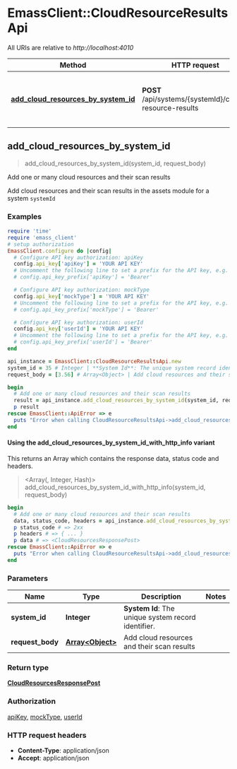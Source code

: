 # EmassClient::CloudResourceResultsApi

All URIs are relative to *http://localhost:4010*

| Method | HTTP request | Description |
| ------ | ------------ | ----------- |
| [**add_cloud_resources_by_system_id**](CloudResourceResultsApi.md#add_cloud_resources_by_system_id) | **POST** /api/systems/{systemId}/cloud-resource-results | Add one or many cloud resources and their scan results |


## add_cloud_resources_by_system_id

> <CloudResourcesResponsePost> add_cloud_resources_by_system_id(system_id, request_body)

Add one or many cloud resources and their scan results

Add cloud resources and their scan results in the assets module for a system `systemId`

### Examples

```ruby
require 'time'
require 'emass_client'
# setup authorization
EmassClient.configure do |config|
  # Configure API key authorization: apiKey
  config.api_key['apiKey'] = 'YOUR API KEY'
  # Uncomment the following line to set a prefix for the API key, e.g. 'Bearer' (defaults to nil)
  # config.api_key_prefix['apiKey'] = 'Bearer'

  # Configure API key authorization: mockType
  config.api_key['mockType'] = 'YOUR API KEY'
  # Uncomment the following line to set a prefix for the API key, e.g. 'Bearer' (defaults to nil)
  # config.api_key_prefix['mockType'] = 'Bearer'

  # Configure API key authorization: userId
  config.api_key['userId'] = 'YOUR API KEY'
  # Uncomment the following line to set a prefix for the API key, e.g. 'Bearer' (defaults to nil)
  # config.api_key_prefix['userId'] = 'Bearer'
end

api_instance = EmassClient::CloudResourceResultsApi.new
system_id = 35 # Integer | **System Id**: The unique system record identifier.
request_body = [3.56] # Array<Object> | Add cloud resources and their scan results

begin
  # Add one or many cloud resources and their scan results
  result = api_instance.add_cloud_resources_by_system_id(system_id, request_body)
  p result
rescue EmassClient::ApiError => e
  puts "Error when calling CloudResourceResultsApi->add_cloud_resources_by_system_id: #{e}"
end
```

#### Using the add_cloud_resources_by_system_id_with_http_info variant

This returns an Array which contains the response data, status code and headers.

> <Array(<CloudResourcesResponsePost>, Integer, Hash)> add_cloud_resources_by_system_id_with_http_info(system_id, request_body)

```ruby
begin
  # Add one or many cloud resources and their scan results
  data, status_code, headers = api_instance.add_cloud_resources_by_system_id_with_http_info(system_id, request_body)
  p status_code # => 2xx
  p headers # => { ... }
  p data # => <CloudResourcesResponsePost>
rescue EmassClient::ApiError => e
  puts "Error when calling CloudResourceResultsApi->add_cloud_resources_by_system_id_with_http_info: #{e}"
end
```

### Parameters

| Name | Type | Description | Notes |
| ---- | ---- | ----------- | ----- |
| **system_id** | **Integer** | **System Id**: The unique system record identifier. |  |
| **request_body** | [**Array&lt;Object&gt;**](Object.md) | Add cloud resources and their scan results |  |

### Return type

[**CloudResourcesResponsePost**](CloudResourcesResponsePost.md)

### Authorization

[apiKey](../README.md#apiKey), [mockType](../README.md#mockType), [userId](../README.md#userId)

### HTTP request headers

- **Content-Type**: application/json
- **Accept**: application/json

